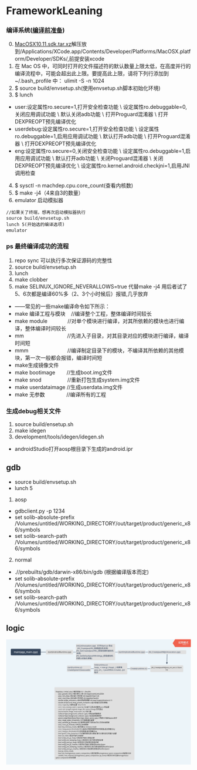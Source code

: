 # FrameworkLeaning
### 编译系统([编译前准备](https://juejin.im/post/5da29dc9f265da5b633cdc8e))
0. [MacOSX10.11.sdk.tar.xz](MacOSX10.11.sdk.tar.xz)解压放到/Applications/XCode.app/Contents/Developer/Platforms/MacOSX.platform/Developer/SDKs/,前提安装xcode
1. 在 Mac OS 中，可同时打开的文件描述符的默认数量上限太低，在高度并行的编译流程中，可能会超出此上限。要提高此上限，请将下列行添加到 ~/.bash_profile 中：
ulimit -S -n 1024
2. $ source build/envsetup.sh(使用envsetup.sh脚本初始化环境)
3. $ lunch 
- user:设定属性ro.secure=1,打开安全检查功能 \ 设定属性ro.debuggable=0,关闭应用调试功能 \ 默认关闭adb功能 \ 打开Proguard混淆器 \ 打开DEXPREOPT预先编译优化	
- userdebug:设定属性ro.secure=1,打开安全检查功能 \ 设定属性ro.debuggable=1,启用应用调试功能 \ 默认打开adb功能 \ 打开Proguard混淆器 \ 打开DEXPREOPT预先编译优化	
- eng:设定属性ro.secure=0,关闭安全检查功能 \ 设定属性ro.debuggable=1,启用应用调试功能 \ 默认打开adb功能 \ 关闭Proguard混淆器 \ 关闭DEXPREOPT预先编译优化	\ 设定属性ro.kernel.android.checkjni=1,启用JNI调用检查

4. $ sysctl -n machdep.cpu.core_count(查看内核数)
5. $ make -j4（4来自3的数量）
6. emulator 启动模拟器
```
//如果关了终端，想再次启动模拟器执行
source build/envsetup.sh
lunch 5(开始选的编译选项)
emulator
```

### ps 最终编译成功的流程
1. repo sync 可以执行多次保证源码的完整性
2. source build/envsetup.sh
3. lunch
4. make clobber
5. make SELINUX_IGNORE_NEVERALLOWS=true 代替make -j4 用后者试了5、6次都是编译60%多（2、3个小时候后）报错,几乎放弃
- ——常见的一些make编译命令如下所示：
- make 编译工程与模块    //编译整个工程，整体编译时间较长
- make module              //对单个模块进行编译，对其所依赖的模块也进行编译，整体编译时间较长
- mm                              //先进入子目录，对其目录对应的模块进行编译，编译时间短
- mmm                           //编译制定目录下的模块，不编译其所依赖的其他模块，第一次一般都会报错，编译时间短
- make生成镜像文件
- make bootimage        //生成boot.img文件
- make snod                  //重新打包生成system.img文件
- make userdataimage //生成userdata.img文件
- make 无参数               //编译所有的工程

### 生成debug相关文件
1. source build/ensetup.sh  
2. make idegen
3. development/tools/idegen/idegen.sh
- androidStudio打开aosp根目录下生成的android.ipr

## gdb
- source build/envsetup.sh
- lunch 5
1. aosp
- gdbclient.py -p 1234
- set solib-absolute-prefix /Volumes/untitled/WORKING_DIRECTORY/out/target/product/generic_x86/symbols
- set solib-search-path /Volumes/untitled/WORKING_DIRECTORY/out/target/product/generic_x86/symbols
2. normal
- .//prebuilts/gdb/darwin-x86/bin/gdb (根据编译版本而定)
- set solib-absolute-prefix /Volumes/untitled/WORKING_DIRECTORY/out/target/product/generic_x86/symbols
- set solib-search-path /Volumes/untitled/WORKING_DIRECTORY/out/target/product/generic_x86/symbols

## logic
![app_main](app_main.png) 